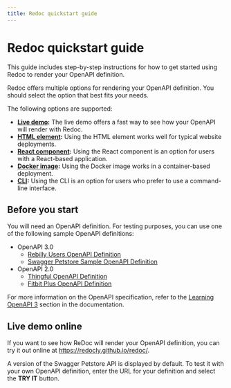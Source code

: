 ```yaml
---
title: Redoc quickstart guide
---
```


# Redoc quickstart guide

This guide includes step-by-step instructions for how to get started using
Redoc to render your OpenAPI definition.

Redoc offers multiple options for rendering your OpenAPI definition.
You should select the option that best fits your needs.

The following options are supported:

- **[Live demo](https://redocly.github.io/redoc/):**
  The live demo offers a fast way to see how your OpenAPI will render with Redoc.
- **[HTML element](./html.md):**
  Using the HTML element works well for typical website deployments.
- **[React component](./react.md):**
  Using the React component is an option for users with a React-based application.
- **[Docker image](./docker.md):**
  Using the Docker image works in a container-based deployment.
- **[CLI](./cli.md):**
  Using the CLI is an option for users who prefer to use a command-line interface.

## Before you start

You will need an OpenAPI definition. For testing purposes, you can use one of the following sample OpenAPI definitions:
- OpenAPI 3.0
    - [Rebilly Users OpenAPI Definition](https://raw.githubusercontent.com/Rebilly/api-definitions/main/openapi/users.yaml)
    - [Swagger Petstore Sample OpenAPI Definition](https://petstore3.swagger.io/api/v3/openapi.json)
- OpenAPI 2.0
    - [Thingful OpenAPI Definition](https://raw.githubusercontent.com/thingful/openapi-spec/master/spec/swagger.yaml)
    - [Fitbit Plus OpenAPI Definition](https://raw.githubusercontent.com/TwineHealth/TwineDeveloperDocs/master/spec/swagger.yaml)

For more information on the OpenAPI specification, refer to the [Learning OpenAPI 3](https://redocly.com/docs/resources/learning-openapi/)
section in the documentation.

## Live demo online

If you want to see how ReDoc will render your OpenAPI definition, you can try it out online at https://redocly.github.io/redoc/.

A version of the Swagger Petstore API is displayed by default.  To test it with your own OpenAPI definition, enter the URL for your
definition and select the **TRY IT** button.
